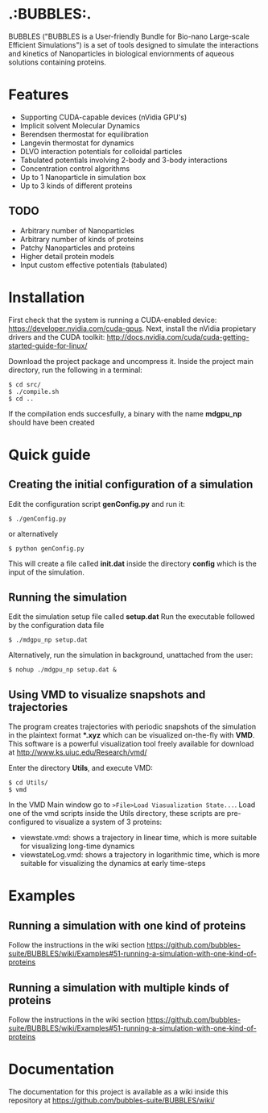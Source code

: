 .:BUBBLES:.
================

BUBBLES ("BUBBLES is a User-friendly Bundle for Bio-nano Large-scale Efficient Simulations") is a set of tools designed to simulate the interactions and kinetics of Nanoparticles in biological enviornments of aqueous solutions containing proteins.

# Features

+ Supporting CUDA-capable devices (nVidia GPU's)
+ Implicit solvent Molecular Dynamics
+ Berendsen thermostat for equilibration
+ Langevin thermostat for dynamics
+ DLVO interaction potentials for colloidal particles
+ Tabulated potentials involving 2-body and 3-body interactions
+ Concentration control algorithms
+ Up to 1 Nanoparticle in simulation box
+ Up to 3 kinds of different proteins

## TODO

+ Arbitrary number of Nanoparticles
+ Arbitrary number of kinds of proteins
+ Patchy Nanoparticles and proteins
+ Higher detail protein models
+ Input custom effective potentials (tabulated)

# Installation

First check that the system is running a CUDA-enabled device: https://developer.nvidia.com/cuda-gpus.
Next, install the nVidia propietary drivers and the CUDA toolkit:
http://docs.nvidia.com/cuda/cuda-getting-started-guide-for-linux/

Download the project package and uncompress it.
Inside the project main directory, run the following in a terminal:
```
$ cd src/
$ ./compile.sh
$ cd .. 
```
If the compilation ends succesfully, a binary with the name **mdgpu_np** should have been created

# Quick guide

## Creating the initial configuration of a simulation

Edit the configuration script **genConfig.py** and run it:
``` 
$ ./genConfig.py
```
or alternatively
```
$ python genConfig.py
```

This will create a file called **init.dat** inside the directory **config** which is the input of the simulation.

## Running the simulation

Edit the simulation setup file called **setup.dat**
Run the executable followed by the configuration data file
```
$ ./mdgpu_np setup.dat
```
Alternatively, run the simulation in background, unattached from the user:
```
$ nohup ./mdgpu_np setup.dat &
```

## Using VMD to visualize snapshots and trajectories

The program creates trajectories with periodic snapshots of the simulation in the plaintext format **\*.xyz**
which can be visualized on-the-fly with **VMD**. This software is a powerful visualization tool freely available for download at <a href="http://www.ks.uiuc.edu/Research/vmd/">http://www.ks.uiuc.edu/Research/vmd/</a>

Enter the directory **Utils**, and execute VMD:
```
$ cd Utils/
$ vmd
```

In the VMD Main window go to `>File>Load Viasualization State...`. Load one of the vmd scripts inside the Utils directory, these scripts are pre-configured to visualize a system of 3 proteins:
+ viewstate.vmd: shows a trajectory in linear time, which is more suitable for visualizing long-time dynamics
+ viewstateLog.vmd: shows a trajectory in logarithmic time, which is more suitable for visualizing the dynamics at early time-steps


# Examples

## Running a simulation with one kind of proteins

Follow the instructions in the wiki section https://github.com/bubbles-suite/BUBBLES/wiki/Examples#51-running-a-simulation-with-one-kind-of-proteins

## Running a simulation with multiple kinds of proteins

Follow the instructions in the wiki section https://github.com/bubbles-suite/BUBBLES/wiki/Examples#51-running-a-simulation-with-one-kind-of-proteins

# Documentation

The documentation for this project is available as a wiki inside this repository at https://github.com/bubbles-suite/BUBBLES/wiki/


